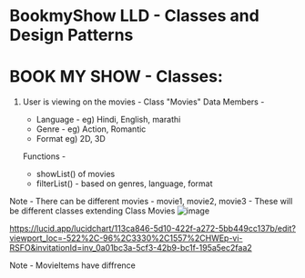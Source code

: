 
# BookmyShow LLD - Classes and Design Patterns 

BOOK MY SHOW - Classes:
==================================

1. User is viewing on the movies - Class "Movies"
   Data Members -
   - Language - eg) Hindi, English, marathi
   - Genre - eg) Action, Romantic
   - Format  eg) 2D, 3D
  
   Functions -
   - showList() of movies 
   - filterList()  - based on genres, language, format
  
Note - There can be different movies - movie1, movie2, movie3 - These will be different classes extending Class Movies
![image](https://github.com/Gautami56/bookMyShowLLD/assets/62929436/d0089836-774d-46eb-8468-411405ca6c36)

https://lucid.app/lucidchart/113ca846-5d10-422f-a272-5bb449cc137b/edit?viewport_loc=-522%2C-96%2C3330%2C1557%2CHWEp-vi-RSFO&invitationId=inv_0a01bc3a-5cf3-42b9-bc1f-195a5ec2faa2



Note - MovieItems have diffrence




  
   
